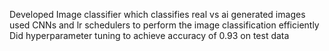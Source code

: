 Developed Image classifier which classifies real vs ai generated images
used CNNs and lr schedulers to perform the image classification efficiently
Did hyperparameter tuning to achieve accuracy of 0.93 on test data
